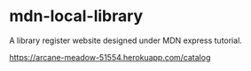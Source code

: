 # mdn-local-library
A library register website designed under MDN express tutorial.

https://arcane-meadow-51554.herokuapp.com/catalog